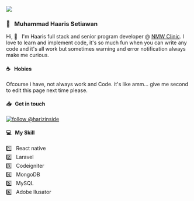 <img src="https://github.githubassets.com/images/modules/site/sponsors/pixel-mona-heart.gif">

### :high_brightness: &nbsp; Muhammad Haaris Setiawan 
Hi, :wave: &nbsp; I'm Haaris full stack and senior program developer @ [NMW Clinic](https://nmwclinic.co.id/en-US). I love to learn and implement code, it's so much fun when you can write any code and it's all work but sometimes warning and error notification always make me curious.

#### :coffee: &nbsp; Hobies
Ofcourse i have, not always work and Code. it's like amm... give me second to edit this page next time please.

#### :inbox_tray: &nbsp; Get in touch
 [![follow @harizinside](https://img.shields.io/twitter/follow/harizinside.svg?style=for-the-badge&logo=TWITTER&logoColor=FFFFFF&labelColor=00aced&logoWidth=20&color=lightgray)](https://twitter.com/harizinside)

#### :computer: &nbsp; My Skill
:one: &nbsp; React native<br>
:two: &nbsp; Laravel<br>
:three: &nbsp; Codeigniter<br>
:four: &nbsp; MongoDB<br>
:five: &nbsp; MySQL<br>
:six: &nbsp; Adobe Ilusator<br>
